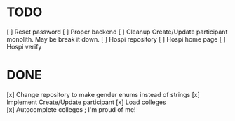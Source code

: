 
# TODO
[ ] Reset password
[ ] Proper backend
[ ] Cleanup Create/Update participant monolith. May be break it down.
[ ] Hospi repository
[ ] Hospi home page
[ ] Hospi verify


# DONE

[x] Change repository to make gender enums instead of strings
[x] Implement Create/Update participant
[x] Load colleges   
[x] Autocomplete colleges           ; I'm proud of me!
        